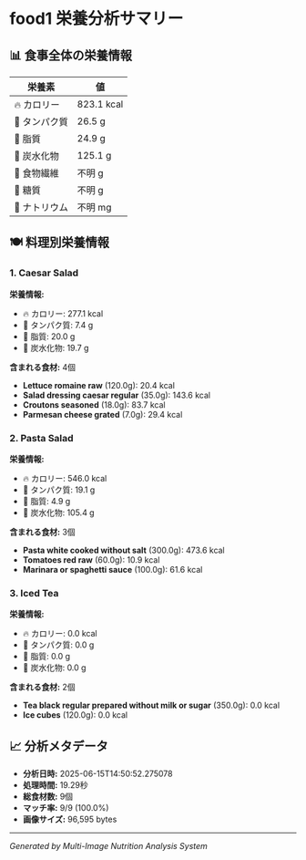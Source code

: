 # food1 栄養分析サマリー

## 📊 食事全体の栄養情報

| 栄養素 | 値 |
|--------|-----|
| 🔥 カロリー | 823.1 kcal |
| 🥩 タンパク質 | 26.5 g |
| 🧈 脂質 | 24.9 g |
| 🍞 炭水化物 | 125.1 g |
| 🌾 食物繊維 | 不明 g |
| 🍯 糖質 | 不明 g |
| 🧂 ナトリウム | 不明 mg |

## 🍽️ 料理別栄養情報

### 1. Caesar Salad

**栄養情報:**
- 🔥 カロリー: 277.1 kcal
- 🥩 タンパク質: 7.4 g
- 🧈 脂質: 20.0 g
- 🍞 炭水化物: 19.7 g

**含まれる食材:** 4個

- **Lettuce romaine raw** (120.0g): 20.4 kcal
- **Salad dressing caesar regular** (35.0g): 143.6 kcal
- **Croutons seasoned** (18.0g): 83.7 kcal
- **Parmesan cheese grated** (7.0g): 29.4 kcal

### 2. Pasta Salad

**栄養情報:**
- 🔥 カロリー: 546.0 kcal
- 🥩 タンパク質: 19.1 g
- 🧈 脂質: 4.9 g
- 🍞 炭水化物: 105.4 g

**含まれる食材:** 3個

- **Pasta white cooked without salt** (300.0g): 473.6 kcal
- **Tomatoes red raw** (60.0g): 10.9 kcal
- **Marinara or spaghetti sauce** (100.0g): 61.6 kcal

### 3. Iced Tea

**栄養情報:**
- 🔥 カロリー: 0.0 kcal
- 🥩 タンパク質: 0.0 g
- 🧈 脂質: 0.0 g
- 🍞 炭水化物: 0.0 g

**含まれる食材:** 2個

- **Tea black regular prepared without milk or sugar** (350.0g): 0.0 kcal
- **Ice cubes** (120.0g): 0.0 kcal

## 📈 分析メタデータ

- **分析日時:** 2025-06-15T14:50:52.275078
- **処理時間:** 19.29秒
- **総食材数:** 9個
- **マッチ率:** 9/9 (100.0%)
- **画像サイズ:** 96,595 bytes

---
*Generated by Multi-Image Nutrition Analysis System*
